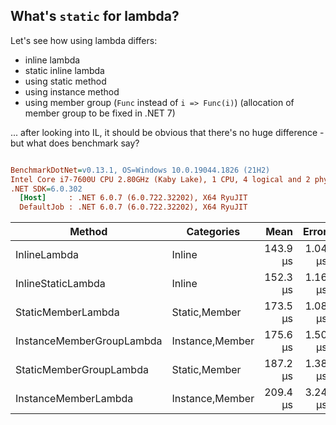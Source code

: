 ﻿## What's `static` for lambda?

Let's see how using lambda differs:

- inline lambda
- static inline lambda
- using static method
- using instance method
- using member group (`Func` instead of `i => Func(i)`) (allocation of member group to be fixed in .NET 7)

... after looking into IL, it should be obvious that there's no huge difference - but what does benchmark say?

``` ini

BenchmarkDotNet=v0.13.1, OS=Windows 10.0.19044.1826 (21H2)
Intel Core i7-7600U CPU 2.80GHz (Kaby Lake), 1 CPU, 4 logical and 2 physical cores
.NET SDK=6.0.302
  [Host]     : .NET 6.0.7 (6.0.722.32202), X64 RyuJIT
  DefaultJob : .NET 6.0.7 (6.0.722.32202), X64 RyuJIT


```
|                    Method |      Categories |     Mean |   Error |  StdDev |    Gen 0 | Allocated |
|-------------------------- |---------------- |---------:|--------:|--------:|---------:|----------:|
|              InlineLambda |          Inline | 143.9 μs | 1.04 μs | 0.97 μs | 113.5254 |    232 KB |
|        InlineStaticLambda |          Inline | 152.3 μs | 1.16 μs | 0.97 μs | 113.5254 |    232 KB |
|        StaticMemberLambda |   Static,Member | 173.5 μs | 1.08 μs | 0.96 μs | 113.5254 |    232 KB |
| InstanceMemberGroupLambda | Instance,Member | 175.6 μs | 1.50 μs | 1.40 μs | 144.7754 |    296 KB |
|   StaticMemberGroupLambda |   Static,Member | 187.2 μs | 1.38 μs | 1.29 μs | 144.7754 |    296 KB |
|      InstanceMemberLambda | Instance,Member | 209.4 μs | 3.24 μs | 2.87 μs | 144.7754 |    296 KB |
